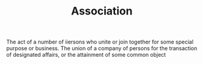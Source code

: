 ---
title: Association
permalink: "/definitions/association.html"
body: The act of a number of iiersons who unite or join together for some special
  purpose or business. The union of a company of persons for the transaction of designated
  affairs, or the attainment of some common object
published_at: '2018-07-07'
layout: post
---
